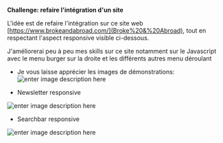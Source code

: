 **Challenge: refaire l'intégration d'un site**

L'idée est de refaire l'intégration sur ce site web [https://www.brokeandabroad.com/](Broke%20&%20Abroad), tout en respectant l'aspect responsive visible ci-dessous.

J'améliorerai peu à peu mes skills sur ce site notamment sur le Javascript avec le menu burger sur la droite et les différents autres menu déroulant

- Je vous laisse apprécier les images de démonstrations:
![enter image description here](https://i.ibb.co/TgPdjKC/Broke-Abroad-responsive.gif)

- Newsletter responsive

![enter image description here](https://i.ibb.co/ZmngRKj/responsive-feature-newsletter-broke-and-abroad.gif)

- Searchbar responsive 

![enter image description here](https://i.ibb.co/thL7L0W/Broke-and-Abroad-Responsive-search-area.gif)

